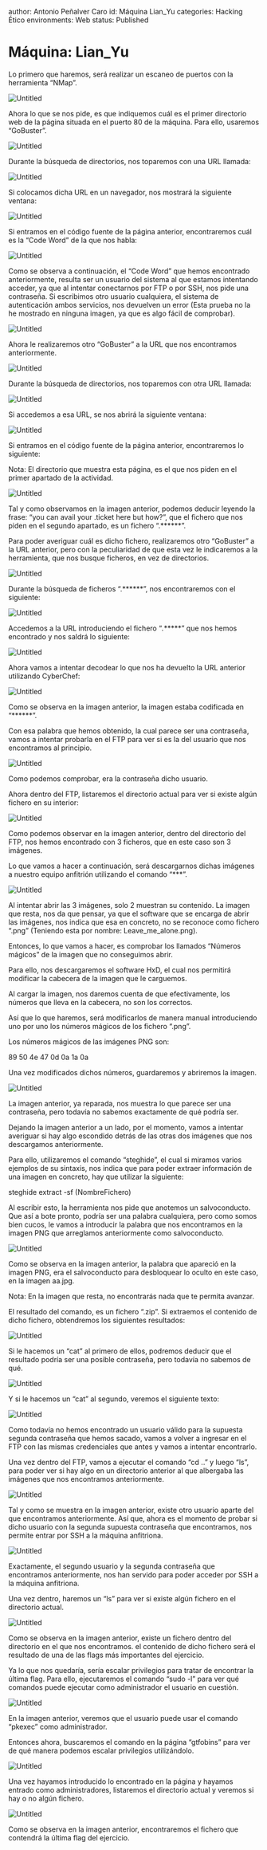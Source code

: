 author: Antonio Peñalver Caro
id: Máquina Lian_Yu
categories: Hacking Ético
environments: Web
status: Published

# Máquina: Lian_Yu

Lo primero que haremos, será realizar un escaneo de puertos con la herramienta “NMap”.

![Untitled](Ma%CC%81quina%20Lian_Yu%208e670b43c7174b62b052ea86c7238cd3/Untitled.png)

Ahora lo que se nos pide, es que indiquemos cuál es el primer directorio web de la página situada en el puerto 80 de la máquina. Para ello, usaremos “GoBuster”.

![Untitled](Ma%CC%81quina%20Lian_Yu%208e670b43c7174b62b052ea86c7238cd3/Untitled%201.png)

Durante la búsqueda de directorios, nos toparemos con una URL llamada:

![Untitled](Ma%CC%81quina%20Lian_Yu%208e670b43c7174b62b052ea86c7238cd3/Untitled%202.png)

Si colocamos dicha URL en un navegador, nos mostrará la siguiente ventana:

![Untitled](Ma%CC%81quina%20Lian_Yu%208e670b43c7174b62b052ea86c7238cd3/Untitled%203.png)

Si entramos en el código fuente de la página anterior, encontraremos cuál es la “Code Word” de la que nos habla:

![Untitled](Ma%CC%81quina%20Lian_Yu%208e670b43c7174b62b052ea86c7238cd3/Untitled%204.png)

Como se observa a continuación, el “Code Word” que hemos encontrado anteriormente, resulta ser un usuario del sistema al que estamos intentando acceder, ya que al intentar conectarnos por FTP o por SSH, nos pide una contraseña. Si escribimos otro usuario cualquiera, el sistema de autenticación ambos servicios, nos devuelven un error (Esta prueba no la he mostrado en ninguna imagen, ya que es algo fácil de comprobar).

![Untitled](Ma%CC%81quina%20Lian_Yu%208e670b43c7174b62b052ea86c7238cd3/Untitled%205.png)

Ahora le realizaremos otro “GoBuster” a la URL que nos encontramos anteriormente.

![Untitled](Ma%CC%81quina%20Lian_Yu%208e670b43c7174b62b052ea86c7238cd3/Untitled%206.png)

Durante la búsqueda de directorios, nos toparemos con otra URL llamada:

![Untitled](Ma%CC%81quina%20Lian_Yu%208e670b43c7174b62b052ea86c7238cd3/Untitled%207.png)

Si accedemos a esa URL, se nos abrirá la siguiente ventana:

![Untitled](Ma%CC%81quina%20Lian_Yu%208e670b43c7174b62b052ea86c7238cd3/Untitled%208.png)

Si entramos en el código fuente de la página anterior, encontraremos lo siguiente:

Nota: El directorio que muestra esta página, es el que nos piden en el primer apartado de la actividad.

![Untitled](Ma%CC%81quina%20Lian_Yu%208e670b43c7174b62b052ea86c7238cd3/Untitled%209.png)

Tal y como observamos en la imagen anterior, podemos deducir leyendo la frase: “you can avail your .ticket here but how?”, que el fichero que nos piden en el segundo apartado, es un fichero “.******”.

Para poder averiguar cuál es dicho fichero, realizaremos otro “GoBuster” a la URL anterior, pero con la peculiaridad de que esta vez le indicaremos a la herramienta, que nos busque ficheros, en vez de directorios.

![Untitled](Ma%CC%81quina%20Lian_Yu%208e670b43c7174b62b052ea86c7238cd3/Untitled%2010.png)

Durante la búsqueda de ficheros “.******”, nos encontraremos con el siguiente:

![Untitled](Ma%CC%81quina%20Lian_Yu%208e670b43c7174b62b052ea86c7238cd3/Untitled%2011.png)

Accedemos a la URL introduciendo el fichero “*.******” que nos hemos encontrado y nos saldrá lo siguiente:

![Untitled](Ma%CC%81quina%20Lian_Yu%208e670b43c7174b62b052ea86c7238cd3/Untitled%2012.png)

Ahora vamos a intentar decodear lo que nos ha devuelto la URL anterior utilizando CyberChef:

![Untitled](Ma%CC%81quina%20Lian_Yu%208e670b43c7174b62b052ea86c7238cd3/Untitled%2013.png)

Como se observa en la imagen anterior, la imagen estaba codificada en “******”.

Con esa palabra que hemos obtenido, la cual parece ser una contraseña, vamos a intentar probarla en el FTP para ver si es la del usuario que nos encontramos al principio.

![Untitled](Ma%CC%81quina%20Lian_Yu%208e670b43c7174b62b052ea86c7238cd3/Untitled%2014.png)

Como podemos comprobar, era la contraseña dicho usuario.

Ahora dentro del FTP, listaremos el directorio actual para ver si existe algún fichero en su interior:

![Untitled](Ma%CC%81quina%20Lian_Yu%208e670b43c7174b62b052ea86c7238cd3/Untitled%2015.png)

Como podemos observar en la imagen anterior, dentro del directorio del FTP, nos hemos encontrado con 3 ficheros, que en este caso son 3 imágenes.

Lo que vamos a hacer a continuación, será descargarnos dichas imágenes a nuestro equipo anfitrión utilizando el comando “***”.

![Untitled](Ma%CC%81quina%20Lian_Yu%208e670b43c7174b62b052ea86c7238cd3/Untitled%2016.png)

Al intentar abrir las 3 imágenes, solo 2 muestran su contenido. La imagen que resta, nos da que pensar, ya que el software que se encarga de abrir las imágenes, nos indica que esa en concreto, no se reconoce como fichero “.png” (Teniendo esta por nombre: Leave_me_alone.png).

Entonces, lo que vamos a hacer, es comprobar los llamados “Números mágicos” de la imagen que no conseguimos abrir.

Para ello, nos descargaremos el software HxD, el cual nos permitirá modificar la cabecera de la imagen que le carguemos.

Al cargar la imagen, nos daremos cuenta de que efectivamente, los números que lleva en la cabecera, no son los correctos.

Así que lo que haremos, será modificarlos de manera manual introduciendo uno por uno los números mágicos de los fichero “.png”.

Los números mágicos de las imágenes PNG son: 

89 50 4e 47 0d 0a 1a 0a

Una vez modificados dichos números, guardaremos y abriremos la imagen.

![Untitled](Ma%CC%81quina%20Lian_Yu%208e670b43c7174b62b052ea86c7238cd3/Untitled%2017.png)

La imagen anterior, ya reparada, nos muestra lo que parece ser una contraseña, pero todavía no sabemos exactamente de qué podría ser.

Dejando la imagen anterior a un lado, por el momento, vamos a intentar averiguar si hay algo escondido detrás de las otras dos imágenes que nos descargamos anteriormente.

Para ello, utilizaremos el comando “steghide”, el cual si miramos varios ejemplos de su sintaxis, nos indica que para poder extraer información de una imagen en concreto, hay que utilizar la siguiente:

steghide extract -sf (NombreFichero)

Al escribir esto, la herramienta nos pide que anotemos un salvoconducto. Que así a bote pronto, podría ser una palabra cualquiera, pero como somos bien cucos, le vamos a introducir la palabra que nos encontramos en la imagen PNG que arreglamos anteriormente como salvoconducto.

![Untitled](Ma%CC%81quina%20Lian_Yu%208e670b43c7174b62b052ea86c7238cd3/Untitled%2018.png)

Como se observa en la imagen anterior, la palabra que apareció en la imagen PNG, era el salvoconducto para desbloquear lo oculto en este caso, en la imagen aa.jpg.

Nota: En la imagen que resta, no encontrarás nada que te permita avanzar.

El resultado del comando, es un fichero “.zip”. Si extraemos el contenido de dicho fichero, obtendremos los siguientes resultados:

![Untitled](Ma%CC%81quina%20Lian_Yu%208e670b43c7174b62b052ea86c7238cd3/Untitled%2019.png)

Si le hacemos un “cat” al primero de ellos, podremos deducir que el resultado podría ser una posible contraseña, pero todavía no sabemos de qué.

![Untitled](Ma%CC%81quina%20Lian_Yu%208e670b43c7174b62b052ea86c7238cd3/Untitled%2020.png)

Y si le hacemos un “cat” al segundo, veremos el siguiente texto:

![Untitled](Ma%CC%81quina%20Lian_Yu%208e670b43c7174b62b052ea86c7238cd3/Untitled%2021.png)

Como todavía no hemos encontrado un usuario válido para la supuesta segunda contraseña que hemos sacado, vamos a volver a ingresar en el FTP con las mismas credenciales que antes y vamos a intentar encontrarlo.

Una vez dentro del FTP, vamos a ejecutar el comando “cd ..” y luego “ls”, para poder ver si hay algo en un directorio anterior al que albergaba las imágenes que nos encontramos anteriormente.

![Untitled](Ma%CC%81quina%20Lian_Yu%208e670b43c7174b62b052ea86c7238cd3/Untitled%2022.png)

Tal y como se muestra en la imagen anterior, existe otro usuario aparte del que encontramos anteriormente. Así que, ahora es el momento de probar si dicho usuario con la segunda supuesta contraseña que encontramos, nos permite entrar por SSH a la máquina anfitriona.

![Untitled](Ma%CC%81quina%20Lian_Yu%208e670b43c7174b62b052ea86c7238cd3/Untitled%2023.png)

Exactamente, el segundo usuario y la segunda contraseña que encontramos anteriormente, nos han servido para poder acceder por SSH a la máquina anfitriona.

Una vez dentro, haremos un “ls”  para ver si existe algún fichero en el directorio actual.

![Untitled](Ma%CC%81quina%20Lian_Yu%208e670b43c7174b62b052ea86c7238cd3/Untitled%2024.png)

Como se observa en la imagen anterior, existe un fichero dentro del directorio en el que nos encontramos. el contenido de dicho fichero será el resultado de una de las flags más importantes del ejercicio.

Ya lo que nos quedaría, sería escalar privilegios para tratar de encontrar la última flag. Para ello, ejecutaremos el comando “sudo -l” para ver qué comandos puede ejecutar como administrador el usuario en cuestión.

![Untitled](Ma%CC%81quina%20Lian_Yu%208e670b43c7174b62b052ea86c7238cd3/Untitled%2025.png)

En la imagen anterior, veremos que el usuario puede usar el comando “pkexec” como administrador.

Entonces ahora, buscaremos el comando en la página “gtfobins” para ver de qué manera podemos escalar privilegios utilizándolo.

![Untitled](Ma%CC%81quina%20Lian_Yu%208e670b43c7174b62b052ea86c7238cd3/Untitled%2026.png)

Una vez hayamos introducido lo encontrado en la página y hayamos entrado como administradores, listaremos el directorio actual y veremos si hay o no algún fichero.

![Untitled](Ma%CC%81quina%20Lian_Yu%208e670b43c7174b62b052ea86c7238cd3/Untitled%2027.png)

Como se observa en la imagen anterior, encontraremos el fichero que contendrá la última flag del ejercicio.